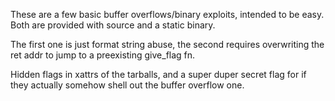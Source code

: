 These are a few basic buffer overflows/binary exploits, intended to be easy.
Both are provided with source and a static binary.

The first one is just format string abuse, the second requires overwriting
the ret addr to jump to a preexisting give_flag fn.

Hidden flags in xattrs of the tarballs, and a super duper secret flag
for if they actually somehow shell out the buffer overflow one.
